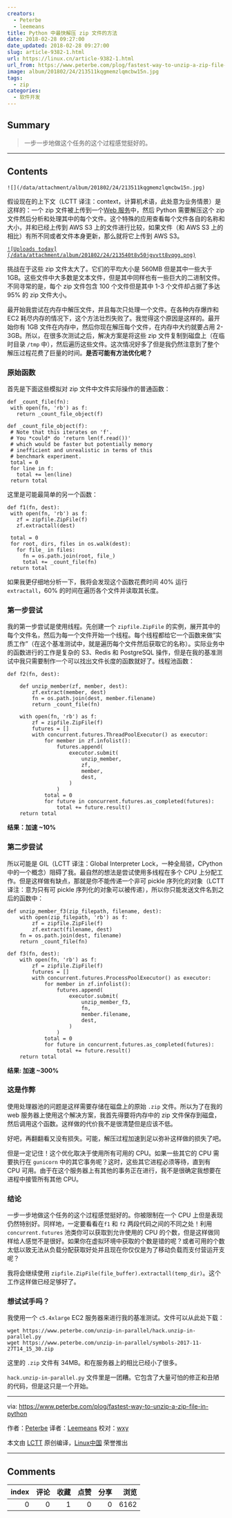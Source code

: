 ```yaml
---
creators:
  - Peterbe
  - leemeans
title: Python 中最快解压 zip 文件的方法
date: 2018-02-28 09:27:00
date_updated: 2018-02-28 09:27:00
slug: article-9382-1.html
url: https://linux.cn/article-9382-1.html
url_from: https://www.peterbe.com/plog/fastest-way-to-unzip-a-zip-file-in-python
image: album/201802/24/213511kqgmemzlqmcbw15n.jpg
tags:
  - zip
categories:
  - 软件开发
---
```


## Summary

> 一步一步地做这个任务的这个过程感觉挺好的。

***

<!-- more -->

## Contents

`![](/data/attachment/album/201802/24/213511kqgmemzlqmcbw15n.jpg)`

假设现在的上下文（LCTT 译注：context，计算机术语，此处意为业务情景）是这样的：一个 zip 文件被上传到一个[Web 服务](https://symbols.mozilla.org)中，然后 Python 需要解压这个 zip 文件然后分析和处理其中的每个文件。这个特殊的应用查看每个文件各自的名称和大小，并和已经上传到 AWS S3 上的文件进行比较，如果文件（和 AWS S3 上的相比）有所不同或者文件本身更新，那么就将它上传到 AWS S3。

[`![Uploads today](/data/attachment/album/201802/24/213540t8v50jgvvtt8vqgg.png)`](https://cdn-2916.kxcdn.com/cache/e6/dc/e6dc20acd37d94239edbbc0727721e4a.png)

挑战在于这些 zip 文件太大了。它们的平均大小是 560MB 但是其中一些大于 1GB。这些文件中大多数是文本文件，但是其中同样也有一些巨大的二进制文件。不同寻常的是，每个 zip 文件包含 100 个文件但是其中 1-3 个文件却占据了多达 95% 的 zip 文件大小。

最开始我尝试在内存中解压文件，并且每次只处理一个文件。在各种内存爆炸和 EC2 耗尽内存的情况下，这个方法壮烈失败了。我觉得这个原因是这样的。最开始你有 1GB 文件在内存中，然后你现在解压每个文件，在内存中大约就要占用 2-3GB。所以，在很多次测试之后，解决方案是将这些 zip 文件复制到磁盘上（在临时目录 `/tmp` 中），然后遍历这些文件。这次情况好多了但是我仍然注意到了整个解压过程花费了巨量的时间。**是否可能有方法优化呢？**

### 原始函数

首先是下面这些模拟对 zip 文件中文件实际操作的普通函数：

```shell
def _count_file(fn):
 with open(fn, 'rb') as f:
   return _count_file_object(f)

def _count_file_object(f):
 # Note that this iterates on 'f'.
 # You *could* do 'return len(f.read())'
 # which would be faster but potentially memory
 # inefficient and unrealistic in terms of this
 # benchmark experiment.
 total = 0
 for line in f:
   total += len(line)
 return total
```

这里是可能最简单的另一个函数：

```shell
def f1(fn, dest):
 with open(fn, 'rb') as f:
   zf = zipfile.ZipFile(f)
   zf.extractall(dest)

 total = 0
 for root, dirs, files in os.walk(dest):
   for file_ in files:
     fn = os.path.join(root, file_)
     total += _count_file(fn)
 return total
```

如果我更仔细地分析一下，我将会发现这个函数花费时间 40% 运行 `extractall`，60% 的时间在遍历各个文件并读取其长度。

### 第一步尝试

我的第一步尝试是使用线程。先创建一个 `zipfile.ZipFile` 的实例，展开其中的每个文件名，然后为每一个文件开始一个线程。每个线程都给它一个函数来做“实质工作”（在这个基准测试中，就是遍历每个文件然后获取它的名称）。实际业务中的函数进行的工作是复杂的 S3、Redis 和 PostgreSQL 操作，但是在我的基准测试中我只需要制作一个可以找出文件长度的函数就好了。线程池函数：

```shell
def f2(fn, dest):

    def unzip_member(zf, member, dest):
        zf.extract(member, dest)
        fn = os.path.join(dest, member.filename)
        return _count_file(fn)

    with open(fn, 'rb') as f:
        zf = zipfile.ZipFile(f)
        futures = []
        with concurrent.futures.ThreadPoolExecutor() as executor:
            for member in zf.infolist():
                futures.append(
                    executor.submit(
                        unzip_member,
                        zf,
                        member,
                        dest,
                    )
                )
            total = 0
            for future in concurrent.futures.as_completed(futures):
                total += future.result()
    return total
```

**结果：加速 ~10%**

### 第二步尝试

所以可能是 GIL（LCTT 译注：Global Interpreter Lock，一种全局锁，CPython 中的一个概念）阻碍了我。最自然的想法是尝试使用多线程在多个 CPU 上分配工作。但是这样做有缺点，那就是你不能传递一个非可 pickle 序列化的对象（LCTT 译注：意为只有可 pickle 序列化的对象可以被传递），所以你只能发送文件名到之后的函数中：

```shell
def unzip_member_f3(zip_filepath, filename, dest):
    with open(zip_filepath, 'rb') as f:
        zf = zipfile.ZipFile(f)
        zf.extract(filename, dest)
    fn = os.path.join(dest, filename)
    return _count_file(fn)

def f3(fn, dest):
    with open(fn, 'rb') as f:
        zf = zipfile.ZipFile(f)
        futures = []
        with concurrent.futures.ProcessPoolExecutor() as executor:
            for member in zf.infolist():
                futures.append(
                    executor.submit(
                        unzip_member_f3,
                        fn,
                        member.filename,
                        dest,
                    )
                )
            total = 0
            for future in concurrent.futures.as_completed(futures):
                total += future.result()
    return total
```

**结果: 加速 ~300%**

### 这是作弊

使用处理器池的问题是这样需要存储在磁盘上的原始 `.zip` 文件。所以为了在我的 web 服务器上使用这个解决方案，我首先得要将内存中的 zip 文件保存到磁盘，然后调用这个函数。这样做的代价我不是很清楚但是应该不低。

好吧，再翻翻看又没有损失。可能，解压过程加速到足以弥补这样做的损失了吧。

但是一定记住！这个优化取决于使用所有可用的 CPU。如果一些其它的 CPU 需要执行在 `gunicorn` 中的其它事务呢？这时，这些其它进程必须等待，直到有 CPU 可用。由于在这个服务器上有其他的事务正在进行，我不是很确定我想要在进程中接管所有其他 CPU。

### 结论

一步一步地做这个任务的这个过程感觉挺好的。你被限制在一个 CPU 上但是表现仍然特别好。同样地，一定要看看在`f1` 和 `f2` 两段代码之间的不同之处！利用 `concurrent.futures` 池类你可以获取到允许使用的 CPU 的个数，但是这样做同样给人感觉不是很好。如果你在虚拟环境中获取的个数是错的呢？或者可用的个数太低以致无法从负载分配获取好处并且现在你仅仅是为了移动负载而支付营运开支呢？

我将会继续使用 `zipfile.ZipFile(file_buffer).extractall(temp_dir)`。这个工作这样做已经足够好了。

### 想试试手吗？

我使用一个 `c5.4xlarge` EC2 服务器来进行我的基准测试。文件可以从此处下载：

```shell
wget https://www.peterbe.com/unzip-in-parallel/hack.unzip-in-parallel.py
wget https://www.peterbe.com/unzip-in-parallel/symbols-2017-11-27T14_15_30.zip
```

这里的 `.zip` 文件有 34MB。和在服务器上的相比已经小了很多。

`hack.unzip-in-parallel.py` 文件里是一团糟。它包含了大量可怕的修正和丑陋的代码，但是这只是一个开始。

---

via: <https://www.peterbe.com/plog/fastest-way-to-unzip-a-zip-file-in-python>

作者：[Peterbe](https://www.peterbe.com/) 译者：[Leemeans](https://github.com/leemeans) 校对：[wxy](https://github.com/wxy)

本文由 [LCTT](https://github.com/LCTT/TranslateProject) 原创编译，[Linux中国](https://linux.cn/) 荣誉推出

***

## Comments


|   index |   评论 |   收藏 |   点赞 |   分享 |   浏览 |
|--------:|-------:|-------:|-------:|-------:|-------:|
|       0 |      0 |      1 |      0 |      0 |   6162 |
